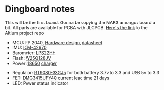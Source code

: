 # Dingboard notes

This will be the first board. Gonna be copying the MARS amongus board a bit. All parts are available for PCBA with JLCPCB.
[Here's the link](https://github.com/zeulewan/dingboard) to the Altium project repo

 - MCU: RP 2040, [Hardware design](https://datasheets.raspberrypi.com/rp2040/hardware-design-with-rp2040.pdf), [datasheet](https://datasheets.raspberrypi.com/rp2040/rp2040-datasheet.pdf)
 - IMU: [ICM-42670](https://datasheet.octopart.com/ICM-42670-P-InvenSense-datasheet-155317655.pdf?src-supplier=Component+Distributors+Inc.)
 - Barometer: [LPS22HH](https://datasheet.ciiva.com/pdfs/VipMasterIC/IC/SGST/SGST-S-A0007383744/SGST-S-A0007383744-1.pdf?src-supplier=IHS+Markit)
 - Flash: [W25Q128JV](https://datasheet.ciiva.com/pdfs/VipMasterIC/IC/WBND/WBND-S-A0008390754/WBND-S-A0008390754-1.pdf?src-supplier=IHS+Markit)
 - Power: [18650](https://old.reddit.com/r/18650masterrace/comments/qp21o8/buying_18650_batteries_start_here/) [charger](https://www.reddit.com/r/18650masterrace/comments/1gqk8iy/recommendations_for_a_battery_charger/)
 <!-- - Charing IC: [MCP73831/2](https://ww1.microchip.com/downloads/en/DeviceDoc/MCP73831-Family-Data-Sheet-DS20001984H.pdf) -->
 - Regulator: [RT9080-33GJ5](https://www.lcsc.com/datasheet/lcsc_datasheet_2009192305_Richtek-Tech-RT9080-33GJ5_C841192.pdf) for both battery 3.7v to 3.3 and USB 5v to 3.3
 - FET: [DMG3415UFY4Q](https://wmsc.lcsc.com/wmsc/upload/file/pdf/v2/lcsc/2208051800_Diodes-Incorporated-DMG3415UFY4Q-7_C5124975.pdf) current lead time 21 days
 - LED: Power status indicator

